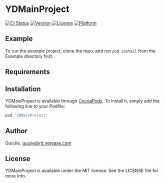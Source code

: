 # YDMainProject

[![CI Status](https://img.shields.io/travis/GuoJie/YDMainProject.svg?style=flat)](https://travis-ci.org/GuoJie/YDMainProject)
[![Version](https://img.shields.io/cocoapods/v/YDMainProject.svg?style=flat)](https://cocoapods.org/pods/YDMainProject)
[![License](https://img.shields.io/cocoapods/l/YDMainProject.svg?style=flat)](https://cocoapods.org/pods/YDMainProject)
[![Platform](https://img.shields.io/cocoapods/p/YDMainProject.svg?style=flat)](https://cocoapods.org/pods/YDMainProject)

## Example

To run the example project, clone the repo, and run `pod install` from the Example directory first.

## Requirements

## Installation

YDMainProject is available through [CocoaPods](https://cocoapods.org). To install
it, simply add the following line to your Podfile:

```ruby
pod 'YDMainProject'
```

## Author

GuoJie, guojie@rd.netease.com

## License

YDMainProject is available under the MIT license. See the LICENSE file for more info.
